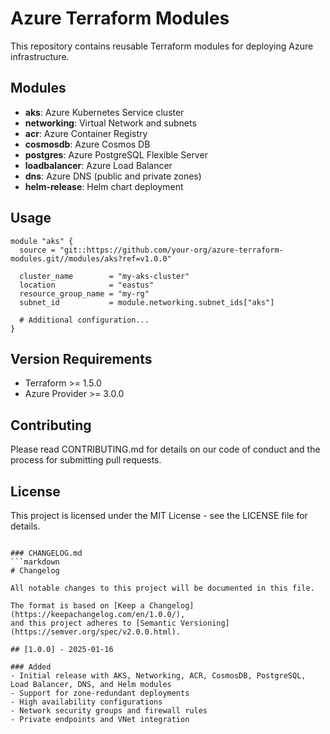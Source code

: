 # Azure Terraform Modules

This repository contains reusable Terraform modules for deploying Azure infrastructure.

## Modules

- **aks**: Azure Kubernetes Service cluster
- **networking**: Virtual Network and subnets
- **acr**: Azure Container Registry
- **cosmosdb**: Azure Cosmos DB
- **postgres**: Azure PostgreSQL Flexible Server
- **loadbalancer**: Azure Load Balancer
- **dns**: Azure DNS (public and private zones)
- **helm-release**: Helm chart deployment

## Usage

```hcl
module "aks" {
  source = "git::https://github.com/your-org/azure-terraform-modules.git//modules/aks?ref=v1.0.0"
  
  cluster_name        = "my-aks-cluster"
  location            = "eastus"
  resource_group_name = "my-rg"
  subnet_id           = module.networking.subnet_ids["aks"]
  
  # Additional configuration...
}
```

## Version Requirements

- Terraform >= 1.5.0
- Azure Provider >= 3.0.0

## Contributing

Please read CONTRIBUTING.md for details on our code of conduct and the process for submitting pull requests.

## License

This project is licensed under the MIT License - see the LICENSE file for details.
```

### CHANGELOG.md
```markdown
# Changelog

All notable changes to this project will be documented in this file.

The format is based on [Keep a Changelog](https://keepachangelog.com/en/1.0.0/),
and this project adheres to [Semantic Versioning](https://semver.org/spec/v2.0.0.html).

## [1.0.0] - 2025-01-16

### Added
- Initial release with AKS, Networking, ACR, CosmosDB, PostgreSQL, Load Balancer, DNS, and Helm modules
- Support for zone-redundant deployments
- High availability configurations
- Network security groups and firewall rules
- Private endpoints and VNet integration